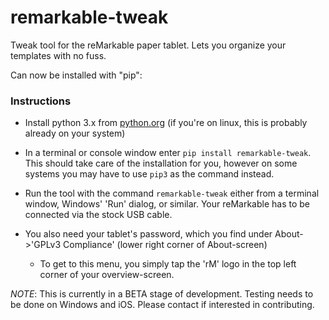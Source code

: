 # remarkable-tweak
Tweak tool for the reMarkable paper tablet. Lets you organize your templates with no fuss.

Can now be installed with "pip":

### Instructions
- Install python 3.x from [python.org](https://www.python.org/downloads/)
(if you're on linux, this is probably already on your system)

- In a terminal or console window enter `pip install remarkable-tweak`. This
  should take care of the installation for you, however on some systems you
  may have to use `pip3` as the command instead.

- Run the tool with the command `remarkable-tweak` either from a terminal
  window, Windows' 'Run' dialog, or similar. Your reMarkable has to be
  connected via the stock USB cable.

- You also need your tablet's password, which you find under About->'GPLv3
  Compliance' (lower right corner of About-screen)

    - To get to this menu, you simply tap the 'rM' logo in the top left corner
      of your overview-screen.



*NOTE*: This is currently in a BETA stage of development. Testing needs to be done on Windows and iOS. Please contact if interested in contributing.


